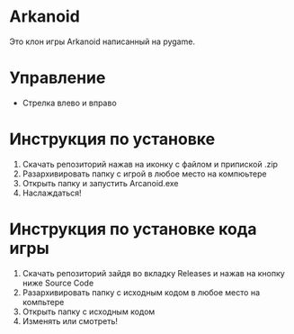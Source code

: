 # Arkanoid
Это клон игры Arkanoid написанный на pygame.

# Управление
- Стрелка влево и вправо

# Инструкция по установке
1. Скачать репозиторий нажав на иконку с файлом и припиской .zip
2. Разархивировать папку с игрой в любое место на компюьтере
3. Открыть папку и запустить Arcanoid.exe
4. Наслаждаться!

# Инструкция по установке кода игры
1. Скачать репозиторий зайдя во вкладку Releases и нажав на кнопку ниже Source Code
2. Разархивировать папку с исходным кодом в любое место на компьтере
3. Открыть папку с исходным кодом
4. Изменять или смотреть!
